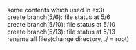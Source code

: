some contents which used in ex3i  
create branch(5/6): file status at 5/6  
create branch(5/10): file status at 5/10  
create branch(5/13): file status at 5/13  
rename all files(change directory, ./ = root)
